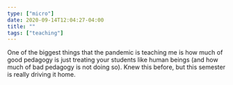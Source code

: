 ```yaml
---
type: ["micro"]
date: 2020-09-14T12:04:27-04:00
title: ""
tags: ["teaching"]
---
```

One of the biggest things that the pandemic is teaching me is how much of good pedagogy is just treating your students like human beings (and how much of bad pedagogy is not doing so). Knew this before, but this semester is really driving it home.
